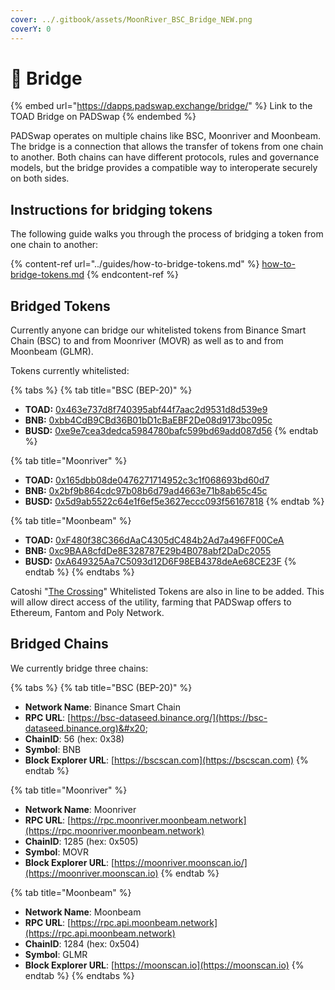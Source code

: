 ```yaml
---
cover: ../.gitbook/assets/MoonRiver_BSC_Bridge_NEW.png
coverY: 0
---
```


# 🌉 Bridge

{% embed url="https://dapps.padswap.exchange/bridge/" %}
Link to the TOAD Bridge on PADSwap
{% endembed %}

PADSwap operates on multiple chains like BSC, Moonriver and Moonbeam. The bridge is a connection that allows the transfer of tokens from one chain to another. Both chains can have different protocols, rules and governance models, but the bridge provides a compatible way to interoperate securely on both sides.

## Instructions for bridging tokens

The following guide walks you through the process of bridging a token from one chain to another:

{% content-ref url="../guides/how-to-bridge-tokens.md" %}
[how-to-bridge-tokens.md](../guides/how-to-bridge-tokens.md)
{% endcontent-ref %}

## Bridged Tokens

Currently anyone can bridge our whitelisted tokens from Binance Smart Chain (BSC) to and from Moonriver (MOVR) as well as to and from Moonbeam (GLMR).

Tokens currently whitelisted:

{% tabs %}
{% tab title="BSC (BEP-20)" %}
* **TOAD:** [0x463e737d8f740395abf44f7aac2d9531d8d539e9](https://bscscan.com/token/0x463e737d8f740395abf44f7aac2d9531d8d539e9)
* **BNB:** [0xbb4CdB9CBd36B01bD1cBaEBF2De08d9173bc095c](https://bscscan.com/token/0xbb4CdB9CBd36B01bD1cBaEBF2De08d9173bc095c)
* **BUSD:** [0xe9e7cea3dedca5984780bafc599bd69add087d56](https://bscscan.com/token/0xe9e7cea3dedca5984780bafc599bd69add087d56)
{% endtab %}

{% tab title="Moonriver" %}
* **TOAD:** [0x165dbb08de0476271714952c3c1f068693bd60d7](https://moonriver.moonscan.io/token/0x165dbb08de0476271714952c3c1f068693bd60d7)
* **BNB:** [0x2bf9b864cdc97b08b6d79ad4663e71b8ab65c45c](https://moonriver.moonscan.io/token/0x2bf9b864cdc97b08b6d79ad4663e71b8ab65c45c)
* **BUSD:** [0x5d9ab5522c64e1f6ef5e3627eccc093f56167818](https://moonriver.moonscan.io/token/0x5d9ab5522c64e1f6ef5e3627eccc093f56167818)
{% endtab %}

{% tab title="Moonbeam" %}
* **TOAD:** [0xF480f38C366dAaC4305dC484b2Ad7a496FF00CeA](https://blockscout.moonbeam.network/tokens/0xF480f38C366dAaC4305dC484b2Ad7a496FF00CeA)
* **BNB:** [0xc9BAA8cfdDe8E328787E29b4B078abf2DaDc2055](https://blockscout.moonbeam.network/tokens/0xc9BAA8cfdDe8E328787E29b4B078abf2DaDc2055)
* **BUSD:** [0xA649325Aa7C5093d12D6F98EB4378deAe68CE23F](https://blockscout.moonbeam.network/tokens/0xA649325Aa7C5093d12D6F98EB4378deAe68CE23F)
{% endtab %}
{% endtabs %}

Catoshi "[The Crossing](https://the-crossing.io)" Whitelisted Tokens are also in line to be added. This will allow direct access of the utility, farming that PADSwap offers to Ethereum, Fantom and Poly Network.

## Bridged Chains

We currently bridge three chains:

{% tabs %}
{% tab title="BSC (BEP-20)" %}
* **Network Name**: Binance Smart Chain
* **RPC URL**: [https://bsc-dataseed.binance.org/](https://bsc-dataseed.binance.org)&#x20;
* **ChainID**: 56 (hex: 0x38)
* **Symbol**: BNB
* **Block Explorer URL**: [https://bscscan.com](https://bscscan.com)
{% endtab %}

{% tab title="Moonriver" %}
* **Network Name**: Moonriver
* **RPC URL**: [https://rpc.moonriver.moonbeam.network](https://rpc.moonriver.moonbeam.network)
* **ChainID**: 1285 (hex: 0x505)
* **Symbol**: MOVR
* **Block Explorer URL**: [https://moonriver.moonscan.io/](https://moonriver.moonscan.io)
{% endtab %}

{% tab title="Moonbeam" %}
* **Network Name**: Moonbeam
* **RPC URL**: [https://rpc.api.moonbeam.network](https://rpc.api.moonbeam.network)
* **ChainID**: 1284 (hex: 0x504)
* **Symbol**: GLMR
* **Block Explorer URL**: [https://moonscan.io](https://moonscan.io)
{% endtab %}
{% endtabs %}

